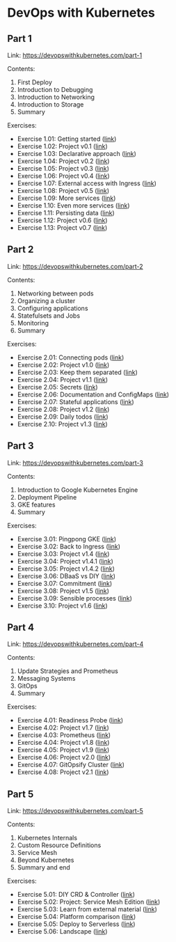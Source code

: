 # DevOps with Kubernetes

## Part 1

Link: <https://devopswithkubernetes.com/part-1>

Contents:

1. First Deploy
2. Introduction to Debugging
3. Introduction to Networking
4. Introduction to Storage
5. Summary

Exercises:

- Exercise 1.01: Getting started ([link](https://github.com/ahojukka5/tkt-dwk-part-1/tree/1.01))
- Exercise 1.02: Project v0.1 ([link](https://github.com/ahojukka5/tkt-dwk-part-1/tree/1.02))
- Exercise 1.03: Declarative approach ([link](https://github.com/ahojukka5/tkt-dwk-part-1/tree/1.03))
- Exercise 1.04: Project v0.2 ([link](https://github.com/ahojukka5/tkt-dwk-part-1/tree/1.04))
- Exercise 1.05: Project v0.3 ([link](https://github.com/ahojukka5/tkt-dwk-part-1/tree/1.05))
- Exercise 1.06: Project v0.4 ([link](https://github.com/ahojukka5/tkt-dwk-part-1/tree/1.06))
- Exercise 1.07: External access with Ingress ([link](https://github.com/ahojukka5/tkt-dwk-part-1/tree/1.07))
- Exercise 1.08: Project v0.5 ([link](https://github.com/ahojukka5/tkt-dwk-part-1/tree/1.08))
- Exercise 1.09: More services ([link](https://github.com/ahojukka5/tkt-dwk-part-1/tree/1.09))
- Exercise 1.10: Even more services ([link](https://github.com/ahojukka5/tkt-dwk-part-1/tree/1.10))
- Exercise 1.11: Persisting data ([link](https://github.com/ahojukka5/tkt-dwk-part-1/tree/1.11))
- Exercise 1.12: Project v0.6 ([link](https://github.com/ahojukka5/tkt-dwk-part-1/tree/1.12))
- Exercise 1.13: Project v0.7 ([link](https://github.com/ahojukka5/tkt-dwk-part-1/tree/1.13))

## Part 2

Link: <https://devopswithkubernetes.com/part-2>

Contents:

1. Networking between pods
2. Organizing a cluster
3. Configuring applications
4. Statefulsets and Jobs
5. Monitoring
6. Summary

Exercises:

- Exercise 2.01: Connecting pods ([link](https://github.com/ahojukka5/tkt-dwk-part-2/tree/2.01))
- Exercise 2.02: Project v1.0 ([link](https://github.com/ahojukka5/tkt-dwk-part-2/tree/2.02))
- Exercise 2.03: Keep them separated ([link](https://github.com/ahojukka5/tkt-dwk-part-2/tree/2.03))
- Exercise 2.04: Project v1.1 ([link](https://github.com/ahojukka5/tkt-dwk-part-2/tree/2.04))
- Exercise 2.05: Secrets ([link](https://github.com/ahojukka5/tkt-dwk-part-2/tree/2.05))
- Exercise 2.06: Documentation and ConfigMaps ([link](https://github.com/ahojukka5/tkt-dwk-part-2/tree/2.06))
- Exercise 2.07: Stateful applications ([link](https://github.com/ahojukka5/tkt-dwk-part-2/tree/2.07))
- Exercise 2.08: Project v1.2 ([link](https://github.com/ahojukka5/tkt-dwk-part-2/tree/2.08))
- Exercise 2.09: Daily todos ([link](https://github.com/ahojukka5/tkt-dwk-part-2/tree/2.09))
- Exercise 2.10: Project v1.3 ([link](https://github.com/ahojukka5/tkt-dwk-part-2/tree/2.10))

## Part 3

Link: <https://devopswithkubernetes.com/part-3>

Contents:

1. Introduction to Google Kubernetes Engine
2. Deployment Pipeline
3. GKE features
4. Summary

Exercises:

- Exercise 3.01: Pingpong GKE ([link](https://github.com/ahojukka5/tkt-dwk-part-3/tree/3.01))
- Exercise 3.02: Back to Ingress ([link](https://github.com/ahojukka5/tkt-dwk-part-3/tree/3.02))
- Exercise 3.03: Project v1.4 ([link](https://github.com/ahojukka5/tkt-dwk-part-3/tree/3.03))
- Exercise 3.04: Project v1.4.1 ([link](https://github.com/ahojukka5/tkt-dwk-part-3/tree/3.04))
- Exercise 3.05: Project v1.4.2 ([link](https://github.com/ahojukka5/tkt-dwk-part-3/tree/3.05))
- Exercise 3.06: DBaaS vs DIY ([link](https://github.com/ahojukka5/tkt-dwk-part-3/tree/3.06))
- Exercise 3.07: Commitment ([link](https://github.com/ahojukka5/tkt-dwk-part-3/tree/3.07))
- Exercise 3.08: Project v1.5 ([link](https://github.com/ahojukka5/tkt-dwk-part-3/tree/3.08))
- Exercise 3.09: Sensible processes ([link](https://github.com/ahojukka5/tkt-dwk-part-3/tree/3.09))
- Exercise 3.10: Project v1.6 ([link](https://github.com/ahojukka5/tkt-dwk-part-3/tree/3.10))

## Part 4

Link: <https://devopswithkubernetes.com/part-4>

Contents:

1. Update Strategies and Prometheus
2. Messaging Systems
3. GitOps
4. Summary

Exercises:

- Exercise 4.01: Readiness Probe ([link](https://github.com/ahojukka5/tkt-dwk-part-4/tree/4.01))
- Exercise 4.02: Project v1.7 ([link](https://github.com/ahojukka5/tkt-dwk-part-4/tree/4.02))
- Exercise 4.03: Prometheus ([link](https://github.com/ahojukka5/tkt-dwk-part-4/tree/4.03))
- Exercise 4.04: Project v1.8 ([link](https://github.com/ahojukka5/tkt-dwk-part-4/tree/4.04))
- Exercise 4.05: Project v1.9 ([link](https://github.com/ahojukka5/tkt-dwk-part-4/tree/4.05))
- Exercise 4.06: Project v2.0 ([link](https://github.com/ahojukka5/tkt-dwk-part-4/tree/4.06))
- Exercise 4.07: GitOpsify Cluster ([link](https://github.com/ahojukka5/tkt-dwk-part-4/tree/4.07))
- Exercise 4.08: Project v2.1 ([link](https://github.com/ahojukka5/tkt-dwk-part-4/tree/4.08))

## Part 5

Link: <https://devopswithkubernetes.com/part-5>

Contents:

1. Kubernetes Internals
2. Custom Resource Definitions
3. Service Mesh
4. Beyond Kubernetes
5. Summary and end

Exercises:

- Exercise 5.01: DIY CRD & Controller ([link](https://github.com/ahojukka5/tkt-dwk-part-5/tree/5.01))
- Exercise 5.02: Project: Service Mesh Edition ([link](https://github.com/ahojukka5/tkt-dwk-part-5/tree/5.02))
- Exercise 5.03: Learn from external material ([link](https://github.com/ahojukka5/tkt-dwk-part-5/tree/5.03))
- Exercise 5.04: Platform comparison ([link](https://github.com/ahojukka5/tkt-dwk-part-5/tree/5.04))
- Exercise 5.05: Deploy to Serverless ([link](https://github.com/ahojukka5/tkt-dwk-part-5/tree/5.05))
- Exercise 5.06: Landscape ([link](https://github.com/ahojukka5/tkt-dwk-part-5/tree/5.06))
